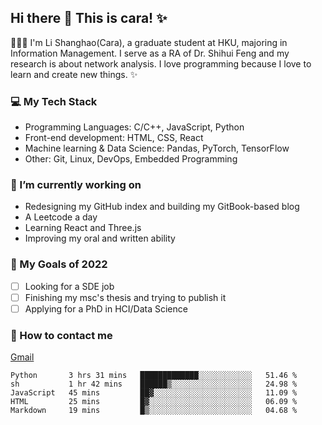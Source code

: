 ## Hi there 👋 This is cara! ✨

👩🏻‍💻 I'm Li Shanghao(Cara), a graduate student at HKU, majoring in Information Management. I serve as a RA of Dr. Shihui Feng and my research is about network analysis. I love programming because I love to learn and create new things. ✨


### 💻 My Tech Stack

- Programming Languages: C/C++, JavaScript, Python
- Front-end development: HTML, CSS, React
- Machine learning & Data Science: Pandas, PyTorch, TensorFlow
- Other: Git, Linux, DevOps, Embedded Programming

### 🌱 I’m currently working on

- Redesigning  my GitHub index and building my GitBook-based blog
- A Leetcode a day 
- Learning React and Three.js 
- Improving my oral and written ability

### 🎯 My Goals of 2022

- [ ] Looking for a SDE job 
- [ ] Finishing my msc's thesis and trying to publish it
- [ ] Applying for a PhD in HCI/Data Science 

### 📮 How to contact me

[Gmail](lshcara@gmail.com)

<!--START_SECTION:waka-->
```text
Python       3 hrs 31 mins   █████████████░░░░░░░░░░░░   51.46 % 
sh           1 hr 42 mins    ██████▒░░░░░░░░░░░░░░░░░░   24.98 % 
JavaScript   45 mins         ██▓░░░░░░░░░░░░░░░░░░░░░░   11.09 % 
HTML         25 mins         █▓░░░░░░░░░░░░░░░░░░░░░░░   06.09 % 
Markdown     19 mins         █▒░░░░░░░░░░░░░░░░░░░░░░░   04.68 % 
```
<!--END_SECTION:waka-->
